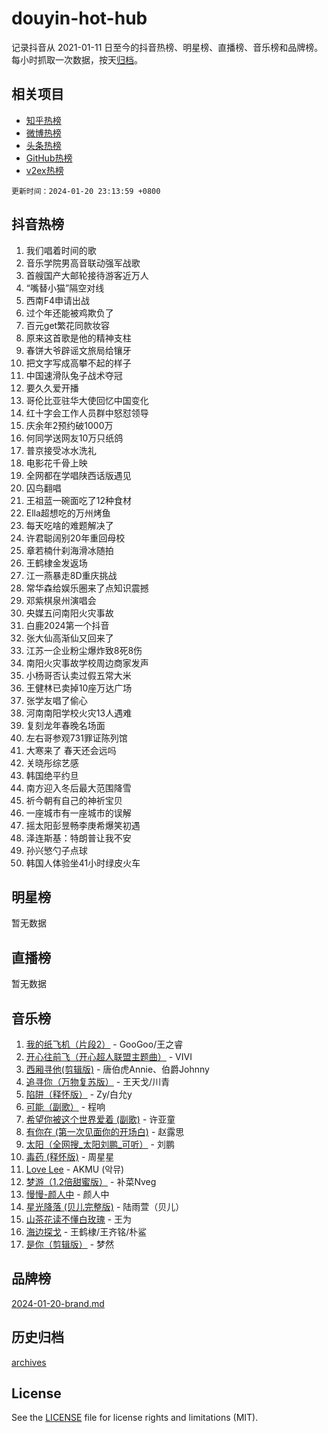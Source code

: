 # douyin-hot-hub

记录抖音从 2021-01-11 日至今的抖音热榜、明星榜、直播榜、音乐榜和品牌榜。每小时抓取一次数据，按天[归档](archives)。

## 相关项目

- [知乎热榜](https://github.com/lonnyzhang423/zhihu-hot-hub)
- [微博热榜](https://github.com/lonnyzhang423/weibo-hot-hub)
- [头条热榜](https://github.com/lonnyzhang423/toutiao-hot-hub)
- [GitHub热榜](https://github.com/lonnyzhang423/github-hot-hub)
- [v2ex热榜](https://github.com/lonnyzhang423/v2ex-hot-hub)


`更新时间：2024-01-20 23:13:59 +0800`

## 抖音热榜

1. 我们唱着时间的歌
1. 音乐学院男高音联动强军战歌
1. 首艘国产大邮轮接待游客近万人
1. “嘴替小猫”隔空对线
1. 西南F4申请出战
1. 过个年还能被鸡欺负了
1. 百元get繁花同款妆容
1. 原来这首歌是他的精神支柱
1. 春饼大爷辟谣文旅局给镶牙
1. 把文字写成高攀不起的样子
1. 中国速滑队兔子战术夺冠
1. 要久久爱开播
1. 哥伦比亚驻华大使回忆中国变化
1. 红十字会工作人员群中怒怼领导
1. 庆余年2预约破1000万
1. 何同学送网友10万只纸鸽
1. 普京接受冰水洗礼
1. 电影花千骨上映
1. 全网都在学唱陕西话版遇见
1. 囚鸟翻唱
1. 王祖蓝一碗面吃了12种食材
1. Ella超想吃的万州烤鱼
1. 每天吃啥的难题解决了
1. 许君聪阔别20年重回母校
1. 章若楠什刹海滑冰随拍
1. 王鹤棣金发返场
1. 江一燕暴走8D重庆挑战
1. 常华森给娱乐圈来了点知识震撼
1. 邓紫棋泉州演唱会
1. 央媒五问南阳火灾事故
1. 白鹿2024第一个抖音
1. 张大仙高渐仙又回来了
1. 江苏一企业粉尘爆炸致8死8伤
1. 南阳火灾事故学校周边商家发声
1. 小杨哥否认卖过假五常大米
1. 王健林已卖掉10座万达广场
1. 张学友唱了偷心
1. 河南南阳学校火灾13人遇难
1. 复刻龙年春晚名场面
1. 左右哥参观731罪证陈列馆
1. 大寒来了 春天还会远吗
1. 关晓彤综艺感
1. 韩国绝平约旦
1. 南方迎入冬后最大范围降雪
1. 祈今朝有自己的神祈宝贝
1. 一座城市有一座城市的误解
1. 摇太阳彭昱畅李庚希爆笑初遇
1. 泽连斯基：特朗普让我不安
1. 孙兴慜勺子点球
1. 韩国人体验坐41小时绿皮火车

## 明星榜

暂无数据

## 直播榜

暂无数据

## 音乐榜

1. [我的纸飞机（片段2）](https://sf86-cdn-tos.douyinstatic.com/obj/tos-cn-ve-2774/oM2ZrKcg2CD5AeRB2gkeXOFB1IxAGJdZPazYHf) - GooGoo/王之睿
1. [开心往前飞（开心超人联盟主题曲）](https://sf86-cdn-tos.douyinstatic.com/obj/tos-cn-ve-2774/9d8fb7c82cf1421fb93a9fe925275e0a) - VIVI
1. [西厢寻他(剪辑版)](https://sf86-cdn-tos.douyinstatic.com/obj/tos-cn-ve-2774/oUsAVfAQKlRNxEv5qxvIB8o5qmIWUcXbzJKJhw) - 唐伯虎Annie、伯爵Johnny
1. [追寻你（万物复苏版）](https://sf3-cdn-tos.douyinstatic.com/obj/tos-cn-ve-2774/oYeAZJsbjIDit9APmBg8u6uDUQnHmoCf3gbo74) - 王天戈/川青
1. [陷阱（释怀版）](https://sf3-cdn-tos.douyinstatic.com/obj/tos-cn-ve-2774/oE8C21LeZrzKLDFfQYgMzx4GAIHageG5IzayY7) - Zy/白允y
1. [可能（副歌）](https://sf86-cdn-tos.douyinstatic.com/obj/tos-cn-ve-2774/cde1731888894259b333569393c2fb51) - 程响
1. [希望你被这个世界爱着 (副歌)](https://sf86-cdn-tos.douyinstatic.com/obj/tos-cn-ve-2774/oUHCmWQfZlE3QQBKBeD8rCFLpJzPgCpImhsxMt) - 许亚童
1. [有你在 (第一次见面你的开场白)](https://sf3-cdn-tos.douyinstatic.com/obj/tos-cn-ve-2774/oAthrQ3ClJBfI57uBoFEgNDYtNCZ0TSYQQfxQ0) - 赵露思
1. [太阳（全网搜_太阳刘鹏_可听）](https://sf6-cdn-tos.douyinstatic.com/obj/tos-cn-ve-2774/ogWbyIQnlBFImVbeDocRdCIYtBHlbJXgfZMvgz) - 刘鹏
1. [毒药 (释怀版)](https://sf3-cdn-tos.douyinstatic.com/obj/tos-cn-ve-2774/oYILMEAzspdZBIzy4frJNB8ZHPHWAhiwowd4Ad) - 周星星
1. [Love Lee](https://sf6-cdn-tos.douyinstatic.com/obj/tos-cn-ve-2774/o05GbkJGbCBTdDnMtB0fwOYgkeZp23vrWQDQBS) - AKMU (악뮤)
1. [梦游（1.2倍甜蜜版）](https://sf86-cdn-tos.douyinstatic.com/obj/tos-cn-ve-2774/o4gyAUm8hwufoEABmwVIiQtHsFuGzAEEWtNMzo) - 补菜Nveg
1. [慢慢-颜人中](https://sf6-cdn-tos.douyinstatic.com/obj/tos-cn-ve-2774/ocjHNfBXdBxQNC8ZGAeoLMFTUgtBg8bkExunDC) - 颜人中
1. [星光降落 (贝儿完整版)](https://sf6-cdn-tos.douyinstatic.com/obj/tos-cn-ve-2774/okwB9hAwyAtsFFkFBzAX1hOOfQuIoMNs0W2Mwr) - 陆雨萱（贝儿）
1. [山茶花读不懂白玫瑰](https://sf86-cdn-tos.douyinstatic.com/obj/tos-cn-ve-2774/osfn8B7DktrRHEPJgPCfDbw7QDQEkwC16BxZg9) - 王为
1. [海边探戈](https://sf3-cdn-tos.douyinstatic.com/obj/tos-cn-ve-2774/os9gE0VQCGqt6VQkZDyBBYvfSDY0QFe3vVmubn) - 王鹤棣/王齐铭/朴鲨
1. [是你（剪辑版）](https://sf3-cdn-tos.douyinstatic.com/obj/tos-cn-ve-2774/46019dae783c4c969944217fe1cfafc4) - 梦然

## 品牌榜

[2024-01-20-brand.md](archives/2024-01-20-brand.md)

## 历史归档

[archives](archives)

## License

See the [LICENSE](LICENSE) file for license rights and limitations (MIT).
